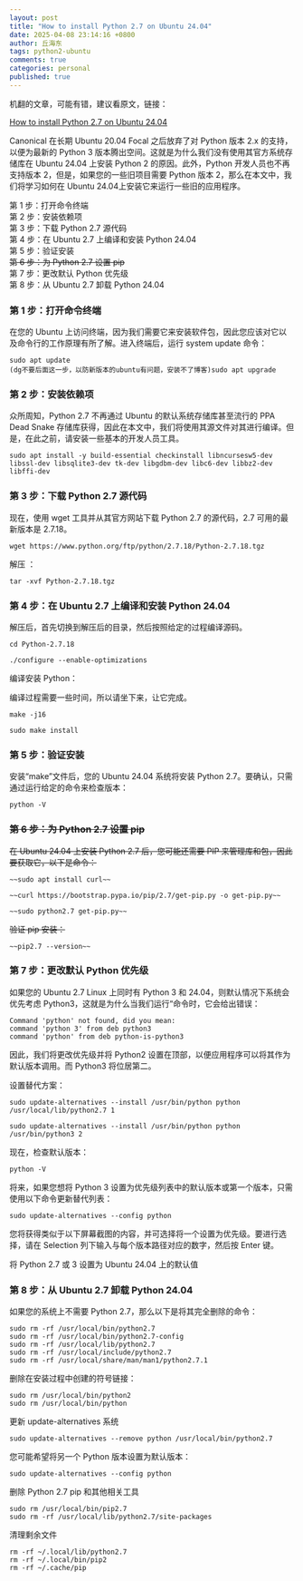 ```yaml
---
layout: post
title: "How to install Python 2.7 on Ubuntu 24.04"
date: 2025-04-08 23:14:16 +0800
author: 丘海东 
tags: python2-ubuntu
comments: true
categories: personal
published: true
---
```

机翻的文章，可能有错，建议看原文，链接：  

[How to install Python 2.7 on Ubuntu 24.04](https://linux.how2shout.com/how-to-install-python-2-7-on-ubuntu-24-04-noble-lts-linux/)  

Canonical 在长期 Ubuntu 20.04 Focal 之后放弃了对 Python 版本 2.x 的支持，以便为最新的 Python 3 版本腾出空间。这就是为什么我们没有使用其官方系统存储库在 Ubuntu 24.04 上安装 Python 2 的原因。此外，Python 开发人员也不再支持版本 2，但是，如果您的一些旧项目需要 Python 版本 2，那么在本文中，我们将学习如何在 Ubuntu 24.04上安装它来运行一些旧的应用程序。  


第 1 步：打开命令终端  
第 2 步：安装依赖项  
第 3 步：下载 Python 2.7 源代码  
第 4 步：在 Ubuntu 2.7 上编译和安装 Python 24.04  
第 5 步：验证安装  
~~第 6 步：为 Python 2.7 设置 pip~~  
第 7 步：更改默认 Python 优先级  
第 8 步：从 Ubuntu 2.7 卸载 Python 24.04  

### 第 1 步：打开命令终端  
在您的 Ubuntu 上访问终端，因为我们需要它来安装软件包，因此您应该对它以及命令行的工作原理有所了解。进入终端后，运行 system update 命令：  

	sudo apt update 
	(dg不要后面这一步，以防新版本的ubuntu有问题，安装不了博客)sudo apt upgrade

### 第 2 步：安装依赖项  

众所周知，Python 2.7 不再通过 Ubuntu 的默认系统存储库甚至流行的 PPA Dead Snake 存储库获得，因此在本文中，我们将使用其源文件对其进行编译。但是，在此之前，请安装一些基本的开发人员工具。  

	sudo apt install -y build-essential checkinstall libncursesw5-dev libssl-dev libsqlite3-dev tk-dev libgdbm-dev libc6-dev libbz2-dev libffi-dev


### 第 3 步：下载 Python 2.7 源代码  
现在，使用 wget 工具并从其官方网站下载 Python 2.7 的源代码，2.7 可用的最新版本是 2.7.18。

	wget https://www.python.org/ftp/python/2.7.18/Python-2.7.18.tgz

解压 ：  

	tar -xvf Python-2.7.18.tgz
	
### 第 4 步：在 Ubuntu 2.7 上编译和安装 Python 24.04  
解压后，首先切换到解压后的目录，然后按照给定的过程编译源码。  

	cd Python-2.7.18

	./configure --enable-optimizations

编译安装 Python：  

编译过程需要一些时间，所以请坐下来，让它完成。  

	make -j16

	sudo make install

### 第 5 步：验证安装  
安装“make”文件后，您的 Ubuntu 24.04 系统将安装 Python 2.7。要确认，只需通过运行给定的命令来检查版本：

	python -V


### ~~第 6 步：为 Python 2.7 设置 pip~~  
~~在 Ubuntu 24.04 上安装 Python 2.7 后，您可能还需要 PIP 来管理库和包，因此要获取它，以下是命令：~~

	~~sudo apt install curl~~  

	~~curl https://bootstrap.pypa.io/pip/2.7/get-pip.py -o get-pip.py~~  

	~~sudo python2.7 get-pip.py~~  

~~验证 pip 安装：~~

	~~pip2.7 --version~~


### 第 7 步：更改默认 Python 优先级  
如果您的 Ubuntu 2.7 Linux 上同时有 Python 3 和 24.04，则默认情况下系统会优先考虑 Python3，这就是为什么当我们运行“命令时，它会给出错误：  

	Command 'python' not found, did you mean:
	command 'python 3' from deb python3
	command 'python' from deb python-is-python3
	
因此，我们将更改优先级并将 Python2 设置在顶部，以便应用程序可以将其作为默认版本调用。而 Python3 将位居第二。  

设置替代方案：  

	sudo update-alternatives --install /usr/bin/python python /usr/local/lib/python2.7 1

	sudo update-alternatives --install /usr/bin/python python /usr/bin/python3 2
	
现在，检查默认版本：  

	python -V

将来，如果您想将 Python 3 设置为优先级列表中的默认版本或第一个版本，只需使用以下命令更新替代列表：  

	sudo update-alternatives --config python

您将获得类似于以下屏幕截图的内容，并可选择将一个设置为优先级。要进行选择，请在 Selection 列下输入与每个版本路径对应的数字，然后按 Enter 键。  

将 Python 2.7 或 3 设置为 Ubuntu 24.04 上的默认值  

### 第 8 步：从 Ubuntu 2.7 卸载 Python 24.04  
如果您的系统上不需要 Python 2.7，那么以下是将其完全删除的命令：

	sudo rm -rf /usr/local/bin/python2.7
	sudo rm -rf /usr/local/bin/python2.7-config
	sudo rm -rf /usr/local/lib/python2.7
	sudo rm -rf /usr/local/include/python2.7
	sudo rm -rf /usr/local/share/man/man1/python2.7.1
	
删除在安装过程中创建的符号链接：  

	sudo rm /usr/local/bin/python2
	sudo rm /usr/local/bin/python

更新 update-alternatives 系统  

	sudo update-alternatives --remove python /usr/local/bin/python2.7

您可能希望将另一个 Python 版本设置为默认版本：  

	sudo update-alternatives --config python

删除 Python 2.7 pip 和其他相关工具  

	sudo rm /usr/local/bin/pip2.7
	sudo rm -rf /usr/local/lib/python2.7/site-packages

清理剩余文件  

	rm -rf ~/.local/lib/python2.7
	rm -rf ~/.local/bin/pip2
	rm -rf ~/.cache/pip



